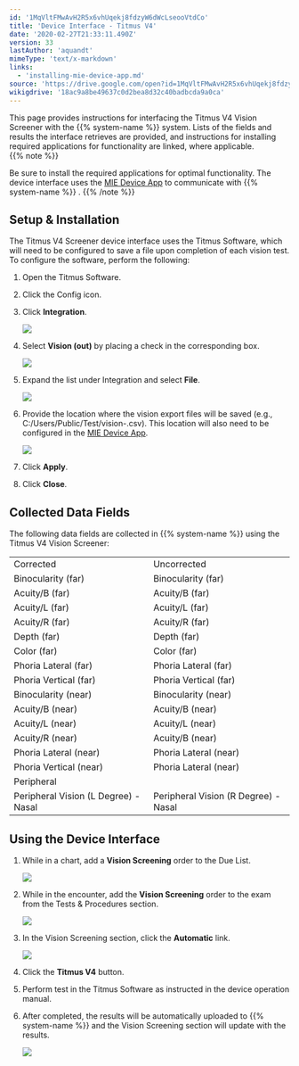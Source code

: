 ```yaml
---
id: '1MqVltFMwAvH2R5x6vhUqekj8fdzyW6dWcLseooVtdCo'
title: 'Device Interface - Titmus V4'
date: '2020-02-27T21:33:11.490Z'
version: 33
lastAuthor: 'aquandt'
mimeType: 'text/x-markdown'
links:
  - 'installing-mie-device-app.md'
source: 'https://drive.google.com/open?id=1MqVltFMwAvH2R5x6vhUqekj8fdzyW6dWcLseooVtdCo'
wikigdrive: '18ac9a8be49637c0d2bea8d32c40badbcda9a0ca'
---
```

This page provides instructions for interfacing the Titmus V4 Vision Screener with the {{% system-name %}} system. Lists of the fields and results the interface retrieves are provided, and instructions for installing required applications for functionality are linked, where applicable.   
{{% note %}}

Be sure to install the required applications for optimal functionality. The device interface uses the [MIE Device App](installing-mie-device-app.md) to communicate with {{% system-name %}} .
{{% /note %}}

## **Setup & Installation**

The Titmus V4 Screener device interface uses the Titmus Software, which will need to be configured to save a file upon completion of each vision test. To configure the software, perform the following:
1. Open the Titmus Software.



2. Click the Config icon.



3. Click <strong>Integration</strong>.

   <img src="../device-interface-titmus-v4.assets/8a758c8584409246dba9adbddffe4871.png" />



4. Select <strong>Vision (out)</strong> by placing a check in the corresponding box.

   <img src="../device-interface-titmus-v4.assets/a75837f5c3012c29cbfdfee849b239e3.png" />



5. Expand the list under Integration and select <strong>File</strong>.

   <img src="../device-interface-titmus-v4.assets/115d882247d17291e2fdd6d240c6b133.png" />



6. Provide the location where the vision export files will be saved (e.g., C:/Users/Public/Test/vision-.csv). This location will also need to be configured in the [MIE Device App](installing-mie-device-app.md).

   <img src="../device-interface-titmus-v4.assets/0f43ae8d7fe3415c3db5d4df68d8f1d6.png" />



7. Click <strong>Apply</strong>.



8. Click <strong>Close</strong>.

## **Collected Data Fields**

The following data fields are collected in {{% system-name %}} using the Titmus V4 Vision Screener:

<table>
<tr>
<td>Corrected</td>
<td>Uncorrected</td>
</tr>
<tr>
<td>Binocularity (far)</td>
<td>Binocularity (far)</td>
</tr>
<tr>
<td>Acuity/B (far)</td>
<td>Acuity/B (far)</td>
</tr>
<tr>
<td>Acuity/L (far)</td>
<td>Acuity/L (far)</td>
</tr>
<tr>
<td>Acuity/R (far)</td>
<td>Acuity/R (far)</td>
</tr>
<tr>
<td>Depth (far)</td>
<td>Depth (far)</td>
</tr>
<tr>
<td>Color (far)</td>
<td>Color (far)</td>
</tr>
<tr>
<td>Phoria Lateral (far)</td>
<td>Phoria Lateral (far)</td>
</tr>
<tr>
<td>Phoria Vertical (far)</td>
<td>Phoria Vertical (far)</td>
</tr>
<tr>
<td>Binocularity (near)</td>
<td>Binocularity (near)</td>
</tr>
<tr>
<td>Acuity/B (near)</td>
<td>Acuity/B (near)</td>
</tr>
<tr>
<td>Acuity/L (near)</td>
<td>Acuity/L (near)</td>
</tr>
<tr>
<td>Acuity/R (near)</td>
<td>Acuity/B (near)</td>
</tr>
<tr>
<td>Phoria Lateral (near)</td>
<td>Phoria Lateral (near)</td>
</tr>
<tr>
<td>Phoria Vertical (near)</td>
<td>Phoria Lateral (near)</td>
</tr>
<tr>
<td>Peripheral</td>
</tr>
<tr>
<td>Peripheral Vision (L Degree) - Nasal</td>
<td>Peripheral Vision (R Degree) - Nasal</td>
</tr>

</table>

## **Using the Device Interface**

1. While in a chart, add a <strong>Vision Screening</strong> order to the Due List.

   <img src="../device-interface-titmus-v4.assets/117b52c34295a675575015f074bf254b.png" />



2. While in the encounter, add the <strong>Vision Screening</strong> order to the exam from the Tests & Procedures section.

   <img src="../device-interface-titmus-v4.assets/cfbb0bdd7b358c3623ab484c11503764.png" />



3. In the Vision Screening section, click the <strong>Automatic</strong> link.

   <img src="../device-interface-titmus-v4.assets/083fe93049f76fead26ea21eea4bf8d4.png" />



4. Click the <strong>Titmus V4</strong> button.



5. Perform test in the Titmus Software as instructed in the device operation manual.



6. After completed, the results will be automatically uploaded to {{% system-name %}} and the Vision Screening section will update with the results.

   <img src="../device-interface-titmus-v4.assets/171deb438bf9d92651ffd14d8369021f.png" />

